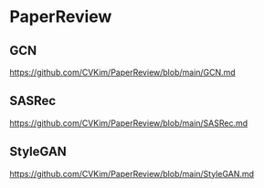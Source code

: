 # PaperReview


## GCN
https://github.com/CVKim/PaperReview/blob/main/GCN.md

## SASRec
https://github.com/CVKim/PaperReview/blob/main/SASRec.md

## StyleGAN
https://github.com/CVKim/PaperReview/blob/main/StyleGAN.md
